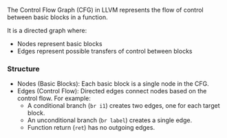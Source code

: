 The Control Flow Graph (CFG) in LLVM represents the flow of control between basic blocks in a function. 

It is a directed graph where:
- Nodes represent basic blocks
- Edges represent possible transfers of control between blocks

### Structure
- Nodes (Basic Blocks): Each basic block is a single node in the CFG. 
- Edges (Control Flow): Directed edges connect nodes based on the control flow. For example:
	- A conditional branch (`br i1`) creates two edges, one for each target block.
	- An unconditional branch (`br label`) creates a single edge.
	- Function return (`ret`) has no outgoing edges.


